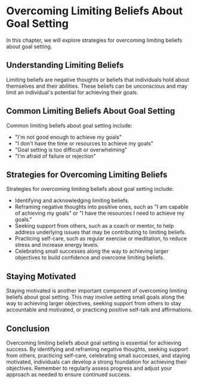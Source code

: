 Overcoming Limiting Beliefs About Goal Setting
===========================================================================================

In this chapter, we will explore strategies for overcoming limiting beliefs about goal setting.

Understanding Limiting Beliefs
------------------------------

Limiting beliefs are negative thoughts or beliefs that individuals hold about themselves and their abilities. These beliefs can be unconscious and may limit an individual's potential for achieving their goals.

Common Limiting Beliefs About Goal Setting
------------------------------------------

Common limiting beliefs about goal setting include:

* "I'm not good enough to achieve my goals"
* "I don't have the time or resources to achieve my goals"
* "Goal setting is too difficult or overwhelming"
* "I'm afraid of failure or rejection"

Strategies for Overcoming Limiting Beliefs
------------------------------------------

Strategies for overcoming limiting beliefs about goal setting include:

* Identifying and acknowledging limiting beliefs.
* Reframing negative thoughts into positive ones, such as "I am capable of achieving my goals" or "I have the resources I need to achieve my goals."
* Seeking support from others, such as a coach or mentor, to help address underlying issues that may be contributing to limiting beliefs.
* Practicing self-care, such as regular exercise or meditation, to reduce stress and increase energy levels.
* Celebrating small successes along the way to achieving larger objectives to build confidence and overcome limiting beliefs.

Staying Motivated
-----------------

Staying motivated is another important component of overcoming limiting beliefs about goal setting. This may involve setting small goals along the way to achieving larger objectives, seeking support from others to stay accountable and motivated, or practicing positive self-talk and affirmations.

Conclusion
----------

Overcoming limiting beliefs about goal setting is essential for achieving success. By identifying and reframing negative thoughts, seeking support from others, practicing self-care, celebrating small successes, and staying motivated, individuals can develop a strong foundation for achieving their objectives. Remember to regularly assess progress and adjust your approach as needed to ensure continued success.
